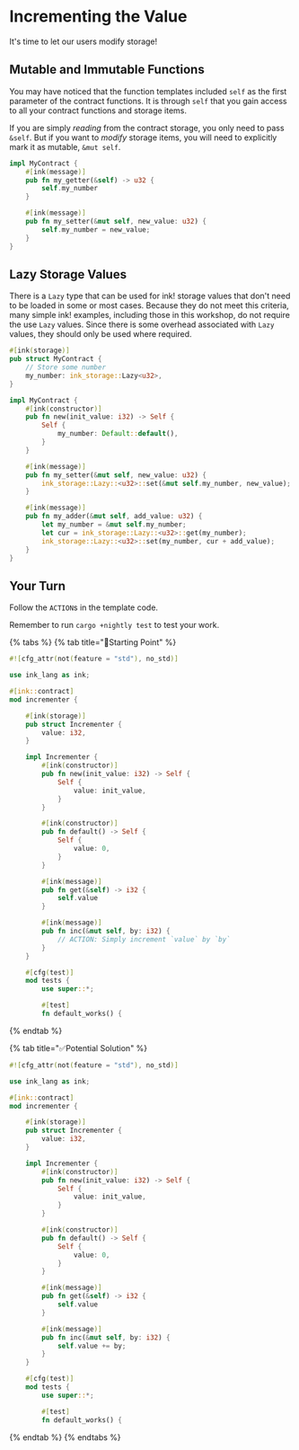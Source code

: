 # Incrementing the Value

It's time to let our users modify storage!

## Mutable and Immutable Functions <a id="mutable-and-immutable-functions"></a>

You may have noticed that the function templates included `self` as the first parameter of the contract functions. It is through `self` that you gain access to all your contract functions and storage items.

If you are simply _reading_ from the contract storage, you only need to pass `&self`. But if you want to _modify_ storage items, you will need to explicitly mark it as mutable, `&mut self`.

```rust
impl MyContract {
    #[ink(message)]
    pub fn my_getter(&self) -> u32 {
        self.my_number
    }

    #[ink(message)]
    pub fn my_setter(&mut self, new_value: u32) {
        self.my_number = new_value;
    }
}
```

## Lazy Storage Values <a id="lazy-storage-values"></a>

There is a `Lazy` type that can be used for ink! storage values that don't need to be loaded in some or most cases. Because they do not meet this criteria, many simple ink! examples, including those in this workshop, do not require the use `Lazy` values. Since there is some overhead associated with `Lazy` values, they should only be used where required.

```rust
#[ink(storage)]
pub struct MyContract {
    // Store some number
    my_number: ink_storage::Lazy<u32>,
}

impl MyContract {
    #[ink(constructor)]
    pub fn new(init_value: i32) -> Self {
        Self {
            my_number: Default::default(),
        }
    }

    #[ink(message)]
    pub fn my_setter(&mut self, new_value: u32) {
        ink_storage::Lazy::<u32>::set(&mut self.my_number, new_value);
    }

    #[ink(message)]
    pub fn my_adder(&mut self, add_value: u32) {
        let my_number = &mut self.my_number;
        let cur = ink_storage::Lazy::<u32>::get(my_number);
        ink_storage::Lazy::<u32>::set(my_number, cur + add_value);
    }
}
```

## Your Turn <a id="your-turn"></a>

Follow the `ACTION`s in the template code.

Remember to run `cargo +nightly test` to test your work.

{% tabs %}
{% tab title="🔨Starting Point" %}
```rust
#![cfg_attr(not(feature = "std"), no_std)]

use ink_lang as ink;

#[ink::contract]
mod incrementer {

    #[ink(storage)]
    pub struct Incrementer {
        value: i32,
    }

    impl Incrementer {
        #[ink(constructor)]
        pub fn new(init_value: i32) -> Self {
            Self {
                value: init_value,
            }
        }

        #[ink(constructor)]
        pub fn default() -> Self {
            Self {
                value: 0,
            }
        }

        #[ink(message)]
        pub fn get(&self) -> i32 {
            self.value
        }

        #[ink(message)]
        pub fn inc(&mut self, by: i32) {
            // ACTION: Simply increment `value` by `by`
        }
    }

    #[cfg(test)]
    mod tests {
        use super::*;

        #[test]
        fn default_works() {
```
{% endtab %}

{% tab title="✅Potential Solution" %}
```rust
#![cfg_attr(not(feature = "std"), no_std)]

use ink_lang as ink;

#[ink::contract]
mod incrementer {

    #[ink(storage)]
    pub struct Incrementer {
        value: i32,
    }

    impl Incrementer {
        #[ink(constructor)]
        pub fn new(init_value: i32) -> Self {
            Self {
                value: init_value,
            }
        }

        #[ink(constructor)]
        pub fn default() -> Self {
            Self {
                value: 0,
            }
        }

        #[ink(message)]
        pub fn get(&self) -> i32 {
            self.value
        }

        #[ink(message)]
        pub fn inc(&mut self, by: i32) {
            self.value += by;
        }
    }

    #[cfg(test)]
    mod tests {
        use super::*;

        #[test]
        fn default_works() {
```
{% endtab %}
{% endtabs %}

